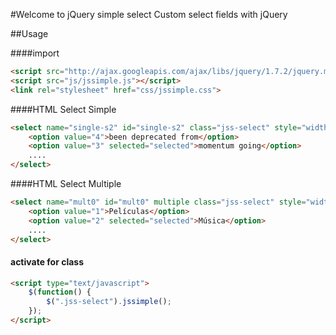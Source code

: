 #Welcome to jQuery simple select
Custom select fields with jQuery

##Usage

####import
```html
<script src="http://ajax.googleapis.com/ajax/libs/jquery/1.7.2/jquery.min.js"></script>
<script src="js/jssimple.js"></script>
<link rel="stylesheet" href="css/jssimple.css">

```

####HTML Select Simple
```html
<select name="single-s2" id="single-s2" class="jss-select" style="width:250px">
	<option value="4">been deprecated from</option>
	<option value="3" selected="selected">momentum going</option>
	....
</select>
```
####HTML Select Multiple
```html
<select name="mult0" id="mult0" multiple class="jss-select" style="width:300px">
	<option value="1">Películas</option>
	<option value="2" selected="selected">Música</option>
	....
</select>		
```

#### activate for class
```html
<script type="text/javascript">
	$(function() {
	    $(".jss-select").jssimple();
	});
</script>
```


